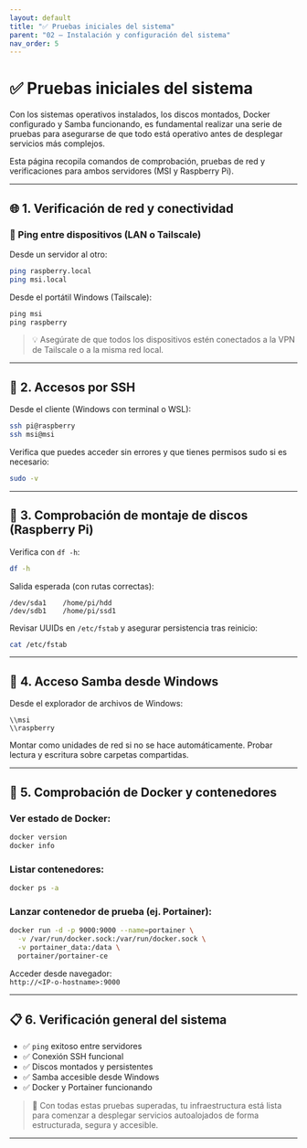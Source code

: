 ```yaml
---
layout: default
title: "✅ Pruebas iniciales del sistema"
parent: "02 – Instalación y configuración del sistema"
nav_order: 5
---
```


# ✅ Pruebas iniciales del sistema

Con los sistemas operativos instalados, los discos montados, Docker configurado y Samba funcionando, es fundamental realizar una serie de pruebas para asegurarse de que todo está operativo antes de desplegar servicios más complejos.

Esta página recopila comandos de comprobación, pruebas de red y verificaciones para ambos servidores (MSI y Raspberry Pi).

---

## 🌐 1. Verificación de red y conectividad

### 🔁 Ping entre dispositivos (LAN o Tailscale)
Desde un servidor al otro:
```bash
ping raspberry.local
ping msi.local
```
Desde el portátil Windows (Tailscale):
```powershell
ping msi
ping raspberry
```

> 💡 Asegúrate de que todos los dispositivos estén conectados a la VPN de Tailscale o a la misma red local.

---

## 🔑 2. Accesos por SSH

Desde el cliente (Windows con terminal o WSL):
```bash
ssh pi@raspberry
ssh msi@msi
```

Verifica que puedes acceder sin errores y que tienes permisos sudo si es necesario:
```bash
sudo -v
```

---

## 🧰 3. Comprobación de montaje de discos (Raspberry Pi)

Verifica con `df -h`:
```bash
df -h
```

Salida esperada (con rutas correctas):
```
/dev/sda1    /home/pi/hdd
/dev/sdb1    /home/pi/ssd1
```

Revisar UUIDs en `/etc/fstab` y asegurar persistencia tras reinicio:
```bash
cat /etc/fstab
```

---

## 📁 4. Acceso Samba desde Windows

Desde el explorador de archivos de Windows:
```
\\msi
\\raspberry
```

Montar como unidades de red si no se hace automáticamente. Probar lectura y escritura sobre carpetas compartidas.

---

## 🐳 5. Comprobación de Docker y contenedores

### Ver estado de Docker:
```bash
docker version
docker info
```

### Listar contenedores:
```bash
docker ps -a
```

### Lanzar contenedor de prueba (ej. Portainer):
```bash
docker run -d -p 9000:9000 --name=portainer \
  -v /var/run/docker.sock:/var/run/docker.sock \
  -v portainer_data:/data \
  portainer/portainer-ce
```

Acceder desde navegador:  
`http://<IP-o-hostname>:9000`

---

## 📋 6. Verificación general del sistema

- ✅ `ping` exitoso entre servidores
- ✅ Conexión SSH funcional
- ✅ Discos montados y persistentes
- ✅ Samba accesible desde Windows
- ✅ Docker y Portainer funcionando

> 🧠 Con todas estas pruebas superadas, tu infraestructura está lista para comenzar a desplegar servicios autoalojados de forma estructurada, segura y accesible.

---
